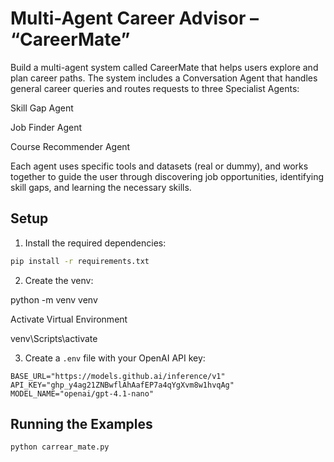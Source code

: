 # Multi-Agent Career Advisor – “CareerMate”

Build a multi-agent system called CareerMate that helps users explore and plan career paths. The system includes a Conversation Agent that handles general career queries and routes requests to three Specialist Agents:

Skill Gap Agent


Job Finder Agent


Course Recommender Agent


Each agent uses specific tools and datasets (real or dummy), and works together to guide the user through discovering job opportunities, identifying skill gaps, and learning the necessary skills.


## Setup

1. Install the required dependencies:

```bash
pip install -r requirements.txt
```

2. Create the venv:

python -m venv venv

Activate Virtual Environment

venv\Scripts\activate

3. Create a `.env` file with your OpenAI API key:

```
BASE_URL="https://models.github.ai/inference/v1"
API_KEY="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"
MODEL_NAME="openai/gpt-4.1-nano"
```

## Running the Examples

```bash
python carrear_mate.py
```


